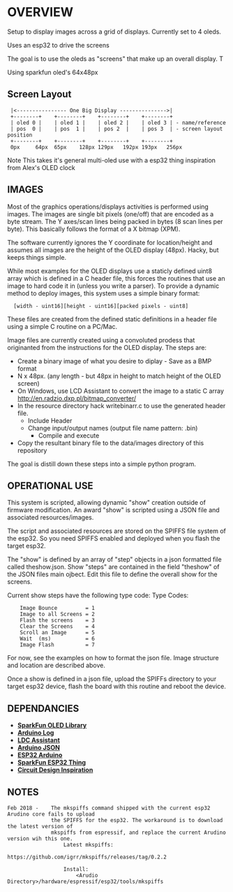 
OVERVIEW
======================
Setup to display images across a grid of displays. Currently set to 4 oleds.

Uses an esp32 to drive the screens

The goal is to use the oleds as "screens" that make up an overall display. T

Using sparkfun oled's 64x48px

Screen Layout
--------------
     |<---------------- One Big Display --------------->|
     +--------+    +--------+    +--------+    +--------+   
     | oled 0 |    | oled 1 |    | oled 2 |    | oled 3 | - name/reference
     | pos  0 |    | pos  1 |    | pos 2  |    | pos 3  | - screen layout position
     +--------+    +--------+    +--------+    +--------+   
     0px     64px  65px    128px 129px   192px 193px   256px

Note
This takes it's general multi-oled use with a esp32 thing inspiration from Alex's OLED clock


IMAGES
------
Most of the graphics operations/displays activities is performed using images. The images
are single bit pixels (one/off) that are encoded as a byte stream. The Y axes/scan lines
being packed in bytes (8 scan lines per byte). This basically follows the format of a X bitmap
(XPM).

The software currently ignores the Y coordinate for location/height and assumes all images are
the height of the OLED display (48px). Hacky, but keeps things simple.

While most examples for the OLED displays use a staticly defined uint8 array which is defined in
a C header file, this forces  the routines that use an image to hard code it in (unless you write
a parser). To provide a dynamic method to deploy images, this system uses a simple binary format:

      [width - uint16][height - uint16][packed pixels - uint8]

These files are created from the defined static definitions in a header file using a simple C
routine on a PC/Mac.

Image files are currently created using a convoluted prodess that originanted from the instructions for the OLED display. The steps are:

*  Create a binary image of what you desire to diplay - Save as a BMP format
  * N x 48px. (any length - but 48px in height to match height of the OLED screen)
* On Windows, use LCD Assistant to convert the image to a static C array
          http://en.radzio.dxp.pl/bitmap_converter/
* In the resource directory hack writebinarr.c to use the generated header file.
  *  Include Header
  * Change input/output names (output file name pattern: <image name>.bin)
     * Compile and execute
* Copy the resultant binary file to the data/images directory of this repository

The goal is distill down these steps into a simple python program.

OPERATIONAL USE
---------------
This system is scripted, allowing dynamic "show" creation outside of firmware modification.
An award "show" is scripted using a JSON file and associated resources/images.

The script and associated resources are stored on the SPIFFS file system of the esp32. So you
need SPIFFS enabled and deployed when you flash the target esp32.

The "show" is defined by an array of "step" objects in a json formatted file called theshow.json.
Show "steps" are contained in the field "theshow" of the JSON files main ojbect. Edit this file to define the overall show for the screens.

Current show steps have the following type code:
  Type Codes:

        Image Bounce         = 1
        Image to all Screens = 2
        Flash the screens    = 3
        Clear the Screens    = 4
        Scroll an Image      = 5
        Wait  (ms)           = 6
        Image Flash          = 7

For now, see the examples on how to format the json file. Image structure and location are described above.

Once a show is defined in a json file, upload the SPIFFs directory to your target esp32 device,
flash the board with this routine and reboot the device.

DEPENDANCIES
------------
* **[SparkFun OLED Library]( https://github.com/sparkfun/SparkFun_Micro_OLED_Arduino_Library/tree/V_1.0.0SparkFun)**  
* **[Arduino Log](https://github.com/thijse/Arduino-Log)**
* **[LDC Assistant](http://en.radzio.dxp.pl/bitmap_converter/)**
* **[Arduino JSON](https://github.com/bblanchon/ArduinoJson)**
* **[ESP32 Arduino](https://github.com/espressif/arduino-esp32)**
* **[SparkFun ESP32 Thing](https://learn.sparkfun.com/tutorials/esp32-thing-hookup-guide)**
* **[Circuit Design Inspiration](https://github.com/awende/OLED_Clock)**

NOTES
-------
    Feb 2018 -    The mkspiffs command shipped with the current esp32 Arudino core fails to upload
                  the SPIFFS for the esp32. The workaround is to download the latest version of
                  mkspiffs from espressif, and replace the current Arudino version wih this one.
                      Latest mkspiffs:
                         https://github.com/igrr/mkspiffs/releases/tag/0.2.2

                      Install:
                          <Arudio Directory>/hardware/espressif/esp32/tools/mkspiffs

